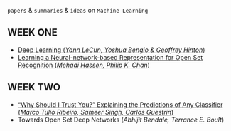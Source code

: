 
`papers` & `summaries` & `ideas` on `Machine Learning`

## WEEK ONE
- [Deep Learning (*Yann LeCun, Yoshua Bengio & Geoffrey Hinton*)](https://clojia.github.io/research/2018-08-IR-DL)
- [Learning a Neural-network-based Representation for Open Set Recognition (*Mehadi Hassen, Philip K. Chan*)](https://clojia.github.io/research/2018-08-IR-Open-Set-Recognition)

## WEEK TWO
- [“Why Should I Trust You?” Explaining the Predictions of Any Classifier (*Marco Tulio Ribeiro, Sameer Singh, Carlos Guestrin*)]((https://clojia.github.io/research/2018-08-IR-LIME))
- Towards Open Set Deep Networks (*Abhijit Bendale, Terrance E. Boult*)
